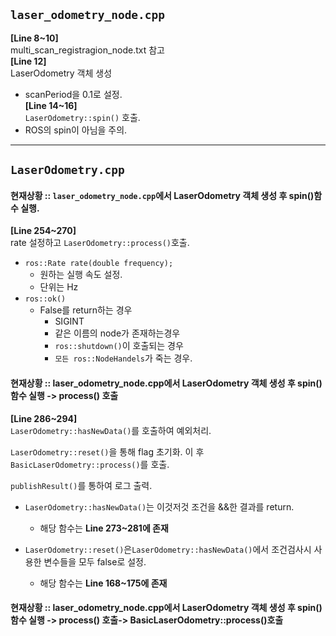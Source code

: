 ## `laser_odometry_node.cpp`
<b>[Line 8~10]</b><br/>
multi_scan_registragion_node.txt 참고  
<b>[Line 12]</b><br/>
LaserOdometry 객체 생성
  - scanPeriod을 0.1로 설정.  
<b>[Line 14~16]</b><br/>
`LaserOdometry::spin()` 호출.
  - ROS의 spin이 아님을 주의.  

- - -
## `LaserOdometry.cpp`
#### 현재상황 :: `laser_odometry_node.cpp`에서 LaserOdometry 객체 생성 후 spin()함수 실행.
<b>[Line 254~270]</b><br/>
rate 설정하고 `LaserOdometry::process()`호출.
- `ros::Rate rate(double frequency);`
  - 원하는 실행 속도 설정.
  - 단위는 Hz
- `ros::ok()`
  - False를 return하는 경우
    - SIGINT
    - 같은 이름의 node가 존재하는경우
    - `ros::shutdown()`이 호출되는 경우
    - `모든 ros::NodeHandels`가 죽는 경우.

#### 현재상황 :: laser_odometry_node.cpp에서 LaserOdometry 객체 생성 후 spin()함수 실행 -> process() 호출
<b>[Line 286~294]</b></br>
`LaserOdometry::hasNewData()`를 호출하여 예외처리.


`LaserOdometry::reset()`을 통해 flag 초기화.
이 후 `BasicLaserOdometry::process()`를 호출.

`publishResult()`를 통하여 로그 출력.


- `LaserOdometry::hasNewData()`는 이것저것 조건을 &&한 결과를 return.
  - 해당 함수는 <b>Line 273~281에 존재</b>

- `LaserOdometry::reset()`은`LaserOdometry::hasNewData()`에서 조건검사시 사용한 변수들을 모두 false로 설정.
  - 해당 함수는 <b>Line 168~175에 존재</b>


#### 현재상황 :: laser_odometry_node.cpp에서 LaserOdometry 객체 생성 후 spin()함수 실행 -> process() 호출-> BasicLaserOdometry::process()호출

